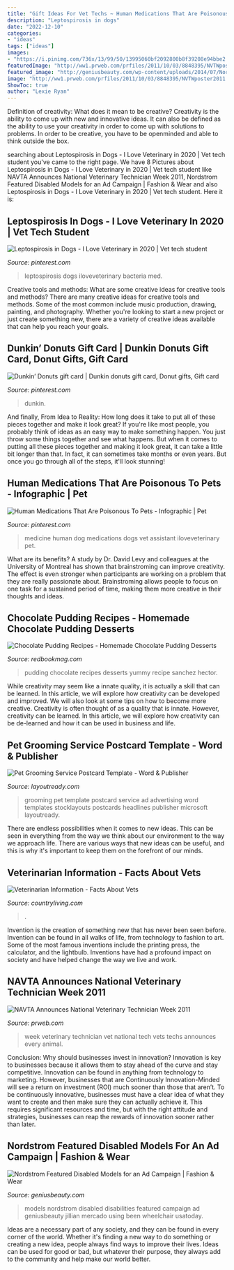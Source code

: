 ```yaml
---
title: "Gift Ideas For Vet Techs ~ Human Medications That Are Poisonous To Pets"
description: "Leptospirosis in dogs"
date: "2022-12-10"
categories:
- "ideas"
tags: ["ideas"]
images:
- "https://i.pinimg.com/736x/13/99/50/13995060bf2092800b8f39208e94bbe2.jpg"
featuredImage: "http://ww1.prweb.com/prfiles/2011/10/03/8848395/NVTWposter2011.jpg"
featured_image: "http://geniusbeauty.com/wp-content/uploads/2014/07/Nordstrom-Disabled-Models.jpg"
image: "http://ww1.prweb.com/prfiles/2011/10/03/8848395/NVTWposter2011.jpg"
ShowToc: true
author: "Lexie Ryan"
---
```



Definition of creativity: What does it mean to be creative?
Creativity is the ability to come up with new and innovative ideas. It can also be defined as the ability to use your creativity in order to come up with solutions to problems. In order to be creative, you have to be openminded and able to think outside the box.

	

		
searching about Leptospirosis in Dogs - I Love Veterinary in 2020 | Vet tech student you've came to the right page. We have 8 Pictures about Leptospirosis in Dogs - I Love Veterinary in 2020 | Vet tech student like NAVTA Announces National Veterinary Technician Week 2011, Nordstrom Featured Disabled Models for an Ad Campaign | Fashion &amp; Wear and also Leptospirosis in Dogs - I Love Veterinary in 2020 | Vet tech student. Here it is:
		
    
## Leptospirosis In Dogs - I Love Veterinary In 2020 | Vet Tech Student

<img loading=lazy src="https://i.pinimg.com/originals/86/e9/c4/86e9c464a6b2afc96a326082e5149fc9.jpg" onerror="this.onerror=null;this.src='https://tse3.mm.bing.net/th?id=OIP.SopSnYDeAfMQggCOaIZD5QHaPz&amp;pid=15.1';" alt="Leptospirosis in Dogs - I Love Veterinary in 2020 | Vet tech student">

_Source: pinterest.com_

>leptospirosis dogs iloveveterinary bacteria med. 

	

Creative tools and methods: What are some creative ideas for creative tools and methods?
There are many creative ideas for creative tools and methods. Some of the most common include music production, drawing, painting, and photography. Whether you're looking to start a new project or just create something new, there are a variety of creative ideas available that can help you reach your goals.

    
## Dunkin’ Donuts Gift Card | Dunkin Donuts Gift Card, Donut Gifts, Gift Card

<img loading=lazy src="https://i.pinimg.com/736x/b5/45/4c/b5454cad3973f6dedf71b3d06585ac80.jpg" onerror="this.onerror=null;this.src='https://tse1.mm.bing.net/th?id=OIP.4izqy68aXWy6RBpzXskSkgHaGC&amp;pid=15.1';" alt="Dunkin’ Donuts gift card | Dunkin donuts gift card, Donut gifts, Gift card">

_Source: pinterest.com_

>dunkin. 

	

And finally, From Idea to Reality: How long does it take to put all of these pieces together and make it look great?
If you're like most people, you probably think of ideas as an easy way to make something happen. You just throw some things together and see what happens. But when it comes to putting all these pieces together and making it look great, it can take a little bit longer than that. In fact, it can sometimes take months or even years. But once you go through all of the steps, it'll look stunning!

    
## Human Medications That Are Poisonous To Pets - Infographic | Pet

<img loading=lazy src="https://i.pinimg.com/736x/13/99/50/13995060bf2092800b8f39208e94bbe2.jpg" onerror="this.onerror=null;this.src='https://tse4.mm.bing.net/th?id=OIP.M4PfbZCz2TDEJq4CXwrV9QHaR2&amp;pid=15.1';" alt="Human Medications That Are Poisonous To Pets - Infographic | Pet">

_Source: pinterest.com_

>medicine human dog medications dogs vet assistant iloveveterinary pet. 

	

What are its benefits?
A study by Dr. David Levy and colleagues at the University of Montreal has shown that brainstroming can improve creativity. The effect is even stronger when participants are working on a problem that they are really passionate about. Brainstroming allows people to focus on one task for a sustained period of time, making them more creative in their thoughts and ideas.

    
## Chocolate Pudding Recipes - Homemade Chocolate Pudding Desserts

<img loading=lazy src="http://rbk.h-cdn.co/assets/cm/14/50/980x1347/5488dbb5b7c81_-_rbk-pudding-opener-recipe-rbk1112-s2.jpg" onerror="this.onerror=null;this.src='https://tse1.mm.bing.net/th?id=OIP.zEHaUaWtK8HePlsu5SvI7AHaKL&amp;pid=15.1';" alt="Chocolate Pudding Recipes - Homemade Chocolate Pudding Desserts">

_Source: redbookmag.com_

>pudding chocolate recipes desserts yummy recipe sanchez hector. 

	

While creativity may seem like a innate quality, it is actually a skill that can be learned. In this article, we will explore how creativity can be developed and improved. We will also look at some tips on how to become more creative.
Creativity is often thought of as a quality that is innate. However, creativity can be learned. In this article, we will explore how creativity can be de-learned and how it can be used in business and life.

    
## Pet Grooming Service Postcard Template - Word &amp; Publisher

<img loading=lazy src="https://www.layoutready.com/images/superviews/GB0050201D-S.jpg" onerror="this.onerror=null;this.src='https://tse3.mm.bing.net/th?id=OIP.UllSXgERiMcQ4CWI4cobHgHaEl&amp;pid=15.1';" alt="Pet Grooming Service Postcard Template - Word &amp; Publisher">

_Source: layoutready.com_

>grooming pet template postcard service ad advertising word templates stocklayouts postcards headlines publisher microsoft layoutready. 

	

There are endless possibilities when it comes to new ideas. This can be seen in everything from the way we think about our environment to the way we approach life. There are various ways that new ideas can be useful, and this is why it's important to keep them on the forefront of our minds.

    
## Veterinarian Information - Facts About Vets

<img loading=lazy src="http://clv.h-cdn.co/assets/cm/15/09/54eb7bcde3093_-_vet-and-puppy-xl.jpg" onerror="this.onerror=null;this.src='https://tse2.mm.bing.net/th?id=OIP.CFax1rRQ5Jv9XLR7wbUztAHaIh&amp;pid=15.1';" alt="Veterinarian Information - Facts About Vets">

_Source: countryliving.com_

>. 

	

Invention is the creation of something new that has never been seen before. Invention can be found in all walks of life, from technology to fashion to art. Some of the most famous inventions include the printing press, the calculator, and the lightbulb. Inventions have had a profound impact on society and have helped change the way we live and work.

    
## NAVTA Announces National Veterinary Technician Week 2011

<img loading=lazy src="http://ww1.prweb.com/prfiles/2011/10/03/8848395/NVTWposter2011.jpg" onerror="this.onerror=null;this.src='https://tse2.mm.bing.net/th?id=OIP.kaOK372TijXm3FpuiC1LIgHaJz&amp;pid=15.1';" alt="NAVTA Announces National Veterinary Technician Week 2011">

_Source: prweb.com_

>week veterinary technician vet national tech vets techs announces every animal. 

	

Conclusion: Why should businesses invest in innovation?
Innovation is key to businesses because it allows them to stay ahead of the curve and stay competitive. Innovation can be found in anything from technology to marketing. However, businesses that are Continuously Innovation-Minded will see a return on investment (ROI) much sooner than those that aren’t. To be continuously innovative, businesses must have a clear idea of what they want to create and then make sure they can actually achieve it. This requires significant resources and time, but with the right attitude and strategies, businesses can reap the rewards of innovation sooner rather than later.

    
## Nordstrom Featured Disabled Models For An Ad Campaign | Fashion &amp; Wear

<img loading=lazy src="http://geniusbeauty.com/wp-content/uploads/2014/07/Nordstrom-Disabled-Models.jpg" onerror="this.onerror=null;this.src='https://tse2.mm.bing.net/th?id=OIP.8Rnyt1nP2p8CoDY0hatA4wHaJ4&amp;pid=15.1';" alt="Nordstrom Featured Disabled Models for an Ad Campaign | Fashion &amp; Wear">

_Source: geniusbeauty.com_

>models nordstrom disabled disabilities featured campaign ad geniusbeauty jillian mercado using been wheelchair usatoday. 

	

Ideas are a necessary part of any society, and they can be found in every corner of the world. Whether it's finding a new way to do something or creating a new idea, people always find ways to improve their lives. Ideas can be used for good or bad, but whatever their purpose, they always add to the community and help make our world better.

